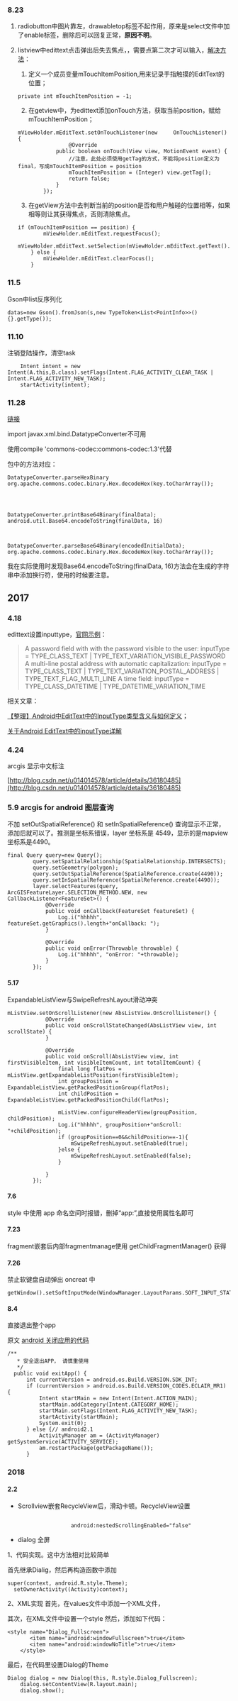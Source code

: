 ### 8.23
1. radiobutton中图片靠左，drawabletop标签不起作用，原来是select文件中加了enable标签，删除后可以回复正常，**原因不明**。
2. listview中edittext点击弹出后失去焦点，，需要点第二次才可以输入，[解决方法](http://blog.csdn.net/z191726501/article/details/51699187)：

    1. 定义一个成员变量mTouchItemPosition,用来记录手指触摸的EditText的位置；
    ```
    private int mTouchItemPosition = -1;
    ```
    2. 在getview中，为edittext添加onTouch方法，获取当前position，赋给mTouchItemPosition；
    ```
    mViewHolder.mEditText.setOnTouchListener(new     OnTouchListener() {
                    @Override
                public boolean onTouch(View view, MotionEvent event) {
                    //注意，此处必须使用getTag的方式，不能将position定义为final，写成mTouchItemPosition = position
                    mTouchItemPosition = (Integer) view.getTag();
                    return false;
                }
            });
    ```

    3. 在getView方法中去判断当前的position是否和用户触碰的位置相等，如果相等则让其获得焦点，否则清除焦点。

    ```
    if (mTouchItemPosition == position) {
            mViewHolder.mEditText.requestFocus();
            mViewHolder.mEditText.setSelection(mViewHolder.mEditText.getText().length());
        } else {
            mViewHolder.mEditText.clearFocus();
        }
    ```

### 11.5
Gson中list反序列化
```
datas=new Gson().fromJson(s,new TypeToken<List<PointInfo>>(){}.getType());
```
### 11.10
注销登陆操作，清空task
```
    Intent intent = new Intent(A.this,B.class).setFlags(Intent.FLAG_ACTIVITY_CLEAR_TASK | Intent.FLAG_ACTIVITY_NEW_TASK);  
    startActivity(intent);  
```
### 11.28
[链接](http://stackoverflow.com/questions/34342136/alternatives-a-datatypeconverter-in-androidsolved)

import javax.xml.bind.DatatypeConverter不可用

使用compile 'commons-codec:commons-codec:1.3'代替

包中的方法对应：
```
DatatypeConverter.parseHexBinary 
org.apache.commons.codec.binary.Hex.decodeHex(key.toCharArray());




DatatypeConverter.printBase64Binary(finalData);
android.util.Base64.encodeToString(finalData, 16) 



DatatypeConverter.parseBase64Binary(encodedInitialData);
org.apache.commons.codec.binary.Hex.decodeHex(key.toCharArray());
```
我在实际使用时发现Base64.encodeToString(finalData, 16)方法会在生成的字符串中添加换行符，使用的时候要注意。
## 2017
### 4.18
edittext设置inputtype，[官网示例](https://developer.android.com/reference/android/text/InputType.html)：

> A password field with with the password visible to the user:
    inputType = TYPE_CLASS_TEXT | TYPE_TEXT_VARIATION_VISIBLE_PASSWORD 
A multi-line postal address with automatic capitalization:
    inputType = TYPE_CLASS_TEXT | TYPE_TEXT_VARIATION_POSTAL_ADDRESS | TYPE_TEXT_FLAG_MULTI_LINE 
A time field:
    inputType = TYPE_CLASS_DATETIME | TYPE_DATETIME_VARIATION_TIME 
    
相关文章：

[【整理】Android中EditText中的InputType类型含义与如何定义](http://www.crifan.com/summary_android_edittext_inputtype_values_and_meaning_definition/)；

[关于Android EditText中的inputType详解](http://android.sunplusedu.com/answer/2013/0222/894.html)

### 4.24

arcgis 显示中文标注

[http://blog.csdn.net/u014014578/article/details/36180485](http://blog.csdn.net/u014014578/article/details/36180485)

### 5.9 arcgis for android 图层查询

不加 setOutSpatialReference() 和 setInSpatialReference() 查询显示不正常，添加后就可以了。推测是坐标系错误，layer 坐标系是 4549，显示的是mapview坐标系是4490。

```
final Query query=new Query();
        query.setSpatialRelationship(SpatialRelationship.INTERSECTS);
        query.setGeometry(polygon);
        query.setOutSpatialReference(SpatialReference.create(4490));
        query.setInSpatialReference(SpatialReference.create(4490));
        layer.selectFeatures(query, ArcGISFeatureLayer.SELECTION_METHOD.NEW, new CallbackListener<FeatureSet>() {
            @Override
            public void onCallback(FeatureSet featureSet) {
                Log.i("hhhhh", featureSet.getGraphics().length+"onCallback: ");
            }

            @Override
            public void onError(Throwable throwable) {
                Log.i("hhhhh", "onError: "+throwable);
            }
        });
```

#### 5.17
ExpandableListView与SwipeRefreshLayout滑动冲突

```
mListView.setOnScrollListener(new AbsListView.OnScrollListener() {
            @Override
            public void onScrollStateChanged(AbsListView view, int scrollState) {
            }

            @Override
            public void onScroll(AbsListView view, int firstVisibleItem, int visibleItemCount, int totalItemCount) {
                final long flatPos = mListView.getExpandableListPosition(firstVisibleItem);
                int groupPosition = ExpandableListView.getPackedPositionGroup(flatPos);
                int childPosition = ExpandableListView.getPackedPositionChild(flatPos);

                mListView.configureHeaderView(groupPosition, childPosition);
                Log.i("hhhhh", groupPosition+"onScroll: "+childPosition);
                if (groupPosition==0&&childPosition==-1){
                    mSwipeRefreshLayout.setEnabled(true);
                }else {
                    mSwipeRefreshLayout.setEnabled(false);
                }

            }
        });

```
#### 7.6
style 中使用 app 命名空间时报错，删掉“app:”,直接使用属性名即可

#### 7.23
fragment嵌套后内部fragmentmanage使用
getChildFragmentManager()
获得

#### 7.26
禁止软键盘自动弹出 oncreat 中

```
getWindow().setSoftInputMode(WindowManager.LayoutParams.SOFT_INPUT_STATE_ALWAYS_HIDDEN);
```
#### 8.4
直接退出整个app

原文 [android 关闭应用的代码](http://blog.csdn.net/ruglcc/article/details/53207665)

```
/** 
   * 安全退出APP， 请慎重使用 
   */  
  public void exitApp() {  
      int currentVersion = android.os.Build.VERSION.SDK_INT;  
      if (currentVersion > android.os.Build.VERSION_CODES.ECLAIR_MR1) {  
          Intent startMain = new Intent(Intent.ACTION_MAIN);  
          startMain.addCategory(Intent.CATEGORY_HOME);  
          startMain.setFlags(Intent.FLAG_ACTIVITY_NEW_TASK);  
          startActivity(startMain);  
          System.exit(0);  
      } else {// android2.1  
          ActivityManager am = (ActivityManager) getSystemService(ACTIVITY_SERVICE);  
          am.restartPackage(getPackageName());  
      }
```
### 2018
#### 2.2
* Scrollview嵌套RecycleView后，滑动卡顿。RecycleView设置

```

                    android:nestedScrollingEnabled="false"
```

* dialog 全屏

1、代码实现。这中方法相对比较简单

 

首先继承Dialig，然后再构造函数中添加

  
```
super(context, android.R.style.Theme);
  setOwnerActivity((Activity)context);
```

2、XML实现
首先，在values文件中添加一个XML文件，

其次，在XML文件中设置一个style
然后，添加如下代码：
    
```
<style name="Dialog_Fullscreen"> 
       <item name="android:windowFullscreen">true</item> 
       <item name="android:windowNoTitle">true</item>  
    </style>
```

最后，在代码里设置Dialog的Theme
    
```
Dialog dialog = new Dialog(this, R.style.Dialog_Fullscreen);  
    dialog.setContentView(R.layout.main);  
    dialog.show();
```
